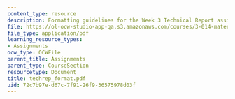 ```yaml
---
content_type: resource
description: Formatting guidelines for the Week 3 Technical Report assignment.
file: https://ol-ocw-studio-app-qa.s3.amazonaws.com/courses/3-014-materials-laboratory-fall-2006/72c7b97ed67c7f9126f936575978d03f_techrep_format.pdf
file_type: application/pdf
learning_resource_types:
- Assignments
ocw_type: OCWFile
parent_title: Assignments
parent_type: CourseSection
resourcetype: Document
title: techrep_format.pdf
uid: 72c7b97e-d67c-7f91-26f9-36575978d03f
---
```

